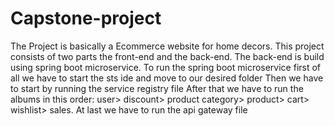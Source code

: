# Capstone-project

The Project is basically a Ecommerce website for home decors.
This project consists of two parts the front-end and the back-end.
The back-end is build using spring boot microservice.
To run the spring boot microservice first of all we have to start the sts ide and move to our desired folder
Then we have to start by running the service registry file
After that we have to run the albums in this order: user> discount> product category> product> cart> wishlist> sales.
At last we have to run the api gateway file
